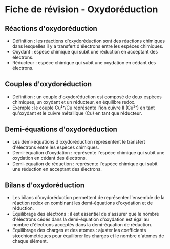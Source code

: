 # Fiche de révision - Oxydoréduction

## Réactions d'oxydoréduction
- Définition : les réactions d'oxydoréduction sont des réactions chimiques dans lesquelles il y a transfert d'électrons entre les espèces chimiques.
- Oxydant : espèce chimique qui subit une réduction en acceptant des électrons.
- Réducteur : espèce chimique qui subit une oxydation en cédant des électrons.

## Couples d'oxydoréduction
- Définition : un couple d'oxydoréduction est composé de deux espèces chimiques, un oxydant et un réducteur, en équilibre redox.
- Exemple : le couple Cu²⁺/Cu représente l'ion cuivre II (Cu²⁺) en tant qu'oxydant et le cuivre métallique (Cu) en tant que réducteur.

## Demi-équations d'oxydoréduction
- Les demi-équations d'oxydoréduction représentent le transfert d'électrons entre les espèces chimiques.
- Demi-équation d'oxydation : représente l'espèce chimique qui subit une oxydation en cédant des électrons.
- Demi-équation de réduction : représente l'espèce chimique qui subit une réduction en acceptant des électrons.

## Bilans d'oxydoréduction
- Les bilans d'oxydoréduction permettent de représenter l'ensemble de la réaction redox en combinant les demi-équations d'oxydation et de réduction.
- Équilibrage des électrons : il est essentiel de s'assurer que le nombre d'électrons cédés dans la demi-équation d'oxydation est égal au nombre d'électrons acceptés dans la demi-équation de réduction.
- Équilibrage des charges et des atomes : ajuster les coefficients stœchiométriques pour équilibrer les charges et le nombre d'atomes de chaque élément.
